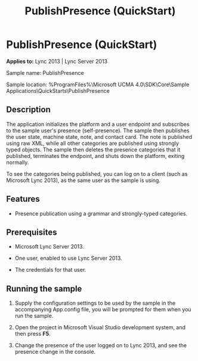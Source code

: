 ﻿---
title: PublishPresence (QuickStart)
TOCTitle: PublishPresence (QuickStart)
ms:assetid: d3ae55a9-9cf6-40aa-9cab-33aeceb2ae37
ms:mtpsurl: https://msdn.microsoft.com/library/Dn454837(v=office.15)
ms:contentKeyID: 57103777
ms.date: 07/25/2014
mtps_version: v=office.15
---

# PublishPresence (QuickStart)


**Applies to:** Lync 2013 | Lync Server 2013

 

Sample name: PublishPresence

Sample location: %ProgramFiles%\\Microsoft UCMA 4.0\\SDK\\Core\\Sample Applications\\QuickStarts\\PublishPresence

## Description

The application initializes the platform and a user endpoint and subscribes to the sample user's presence (self-presence). The sample then publishes the user state, machine state, note, and contact card. The note is published using raw XML, while all other categories are published using strongly typed objects. The sample then deletes the presence categories that it published, terminates the endpoint, and shuts down the platform, exiting normally.

To see the categories being published, you can log on to a client (such as Microsoft Lync 2013), as the same user as the sample is using.

## Features

  - Presence publication using a grammar and strongly-typed categories.

## Prerequisites

  - Microsoft Lync Server 2013.

  - One user, enabled to use Lync Server 2013.

  - The credentials for that user.

## Running the sample

1.  Supply the configuration settings to be used by the sample in the accompanying App.config file, you will be prompted for them when you run the sample.

2.  Open the project in Microsoft Visual Studio development system, and then press **F5**.

3.  Change the presence of the user logged on to Lync 2013, and see the presence change in the console.

